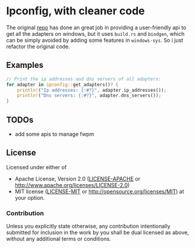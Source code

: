 # Ipconfig, with cleaner code

The original [repo](https://github.com/liranringel/ipconfig) has done an great job in providing a user-friendly api to get all the adapters on windows, but it uses `build.rs` and `bindgen`, which can be simply avoided by adding some features in `windows-sys`. So i just refactor the original code.

## Examples

```rust
// Print the ip addresses and dns servers of all adapters:
for adapter in ipconfig::get_adapters()? {
    println!("Ip addresses: {:#?}", adapter.ip_addresses());
    println!("Dns servers: {:#?}", adapter.dns_servers());
}
```

## TODOs

- add some apis to manage fwpm

## License

Licensed under either of
 * Apache License, Version 2.0 ([LICENSE-APACHE](LICENSE-APACHE) or http://www.apache.org/licenses/LICENSE-2.0)
 * MIT license ([LICENSE-MIT](LICENSE-MIT) or http://opensource.org/licenses/MIT)
at your option.

### Contribution

Unless you explicitly state otherwise, any contribution intentionally submitted
for inclusion in the work by you shall be dual licensed as above, without any
additional terms or conditions.
